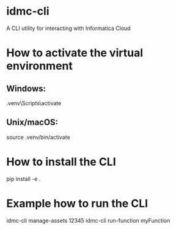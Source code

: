 # idmc-cli
A CLI utility for interacting with Informatica Cloud

# How to activate the virtual environment

## Windows:
.venv\Scripts\activate

## Unix/macOS:
source .venv/bin/activate

# How to install the CLI
pip install -e .

# Example how to run the CLI
idmc-cli manage-assets 12345
idmc-cli run-function myFunction
